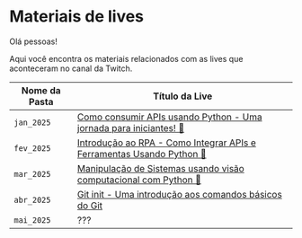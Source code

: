 # Materiais de lives

Olá pessoas!

Aqui você encontra os materiais relacionados com as lives que aconteceram no canal da Twitch.

| Nome da Pasta       | Título da Live                     |
|---------------------|-------------------------------------|
| `jan_2025` | [Como consumir APIs usando Python - Uma jornada para iniciantes! 🐍](https://www.twitch.tv/videos/2363244652) |
| `fev_2025` | [Introdução ao RPA - Como Integrar APIs e Ferramentas Usando Python 🐍](https://www.twitch.tv/videos/2395793914) |
| `mar_2025` | [Manipulação de Sistemas usando visão computacional com Python 🐍](https://www.twitch.tv/videos/2420814095) |    
| `abr_2025` | [Git init - Uma introdução aos comandos básicos do Git](https://www.twitch.tv/videos/2450669601) |
| `mai_2025` | ??? |
